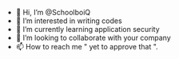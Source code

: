 - 👋 Hi, I’m @SchoolboiQ
- 👀 I’m interested in writing codes
- 🌱 I’m currently learning application security
- 💞️ I’m looking to collaborate with your company
- 📫 How to reach me " yet to approve that ".

<!---
SchoolboiQ/SchoolboiQ is a ✨ special ✨ repository because its `README.md` (this file) appears on your GitHub profile.
You can click the Preview link to take a look at your changes.
--->
